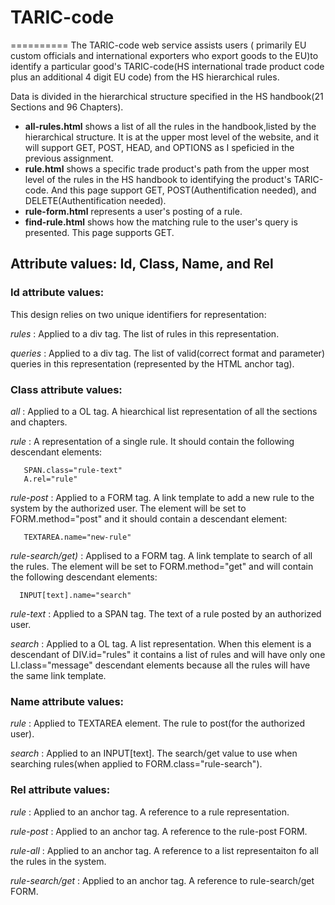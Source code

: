 # TARIC-code
==========
The TARIC-code web service assists users ( primarily EU custom officials and international exporters who export goods to the EU)to identify a particular good's TARIC-code(HS international trade product code plus an additional 4 digit EU code) from the HS hierarchical rules.

Data is divided in the hierarchical structure specified in the HS handbook(21 Sections and 96 Chapters).

  - **all-rules.html** shows a list of all the rules in the handbook,listed by the hierarchical structure. It is at the upper most level of the website, and it will support GET, POST, HEAD, and OPTIONS as I speficied in the previous assignment.
  - **rule.html** shows a specific trade product's path from the upper most level of the rules in the HS handbook to identifying the product's TARIC-code. And this page support GET, POST(Authentification needed), and DELETE(Authentification needed).
  - **rule-form.html** represents a user's posting of a rule.
  - **find-rule.html** shows how the matching rule to the user's query is presented. This page supports GET.

## Attribute values: Id, Class, Name, and Rel

### Id attribute values: 
  This design relies on two unique identifiers for representation:
  
  *rules* : Applied to a div tag. The list of rules in this representation.
  
  *queries* : Applied to a div tag. The list of valid(correct format and parameter) queries in this representation (represented by the HTML anchor tag). 

### Class attribute values:
  *all* : Applied to a OL tag. A hiearchical list representation of all the sections and chapters. 
 
  *rule* :  A representation of a single rule. It should contain the following descendant elements: 
      
       SPAN.class="rule-text"
       A.rel="rule" 
  
  *rule-post* : Applied to a FORM tag. A link template to add a new rule to the system by the authorized user. The element will be set to FORM.method="post" and it should contain a descendant element:
       
       TEXTAREA.name="new-rule"
  
  *rule-search/get)* : Applised to a FORM tag. A link template to search of all the rules. The element will be set to FORM.method="get" and will contain the following descendant elements:
  
      INPUT[text].name="search"
      
  *rule-text* : Applied to a SPAN tag. The text of a rule posted by an authorized user.
  
  *search* : Applied to a OL tag. A list representation. When this element is a descendant of DIV.id="rules" it contains a list of rules and will have only one LI.class="message" descendant elements because all the rules will have the same link template.

### Name attribute values:
  *rule* : Applied to TEXTAREA element. The rule to post(for the authorized user).
  
  *search* : Applied to an INPUT[text]. The search/get value to use when searching rules(when applied to FORM.class="rule-search").
### Rel attribute values:
  *rule* : Applied to an anchor tag. A reference to a rule representation.
 
  *rule-post* : Applied to an anchor tag. A reference to the rule-post FORM.
 
  *rule-all* : Applied to an anchor tag. A reference to a list representaiton fo all the rules in the system.
 
  *rule-search/get* : Applied to an anchor tag. A reference to rule-search/get FORM.
 

  
    
